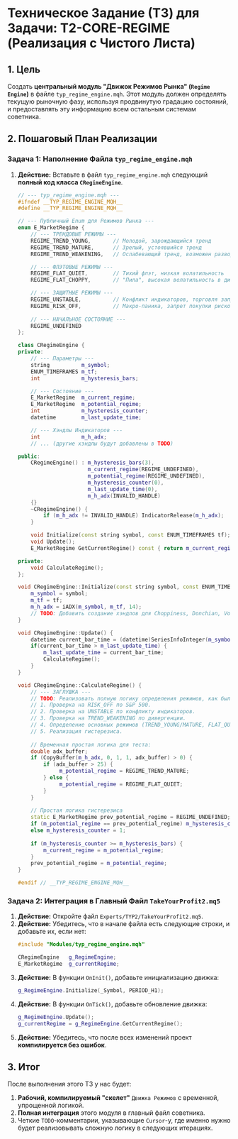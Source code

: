 ﻿# Техническое Задание (ТЗ) для Задачи: T2-CORE-REGIME (Реализация с Чистого Листа)

## 1. Цель

Создать **центральный модуль "Движок Режимов Рынка" (`Regime Engine`)** в файле `typ_regime_engine.mqh`. Этот модуль должен определять текущую рыночную фазу, используя продвинутую градацию состояний, и предоставлять эту информацию всем остальным системам советника.

## 2. Пошаговый План Реализации

### **Задача 1: Наполнение Файла `typ_regime_engine.mqh`**

1.  **Действие:** Вставьте в файл `typ_regime_engine.mqh` следующий **полный код класса `CRegimeEngine`**.

    ```cpp
    // --- typ_regime_engine.mqh ---
    #ifndef __TYP_REGIME_ENGINE_MQH__
    #define __TYP_REGIME_ENGINE_MQH__

    // --- Публичный Enum для Режимов Рынка ---
    enum E_MarketRegime {
        // --- ТРЕНДОВЫЕ РЕЖИМЫ ---
        REGIME_TREND_YOUNG,       // Молодой, зарождающийся тренд
        REGIME_TREND_MATURE,      // Зрелый, устоявшийся тренд
        REGIME_TREND_WEAKENING,   // Ослабевающий тренд, возможен разворот

        // --- ФЛЭТОВЫЕ РЕЖИМЫ ---
        REGIME_FLAT_QUIET,        // Тихий флэт, низкая волатильность
        REGIME_FLAT_CHOPPY,       // "Пила", высокая волатильность в диапазоне

        // --- ЗАЩИТНЫЕ РЕЖИМЫ ---
        REGIME_UNSTABLE,          // Конфликт индикаторов, торговля запрещена
        REGIME_RISK_OFF,          // Макро-паника, запрет покупки рисковых активов
        
        // --- НАЧАЛЬНОЕ СОСТОЯНИЕ ---
        REGIME_UNDEFINED
    };

    class CRegimeEngine {
    private:
        // --- Параметры ---
        string          m_symbol;
        ENUM_TIMEFRAMES m_tf;
        int             m_hysteresis_bars;

        // --- Состояние ---
        E_MarketRegime  m_current_regime;
        E_MarketRegime  m_potential_regime;
        int             m_hysteresis_counter;
        datetime        m_last_update_time;

        // --- Хэндлы Индикаторов ---
        int             m_h_adx;
        // ... (другие хэндлы будут добавлены в TODO)

    public:
        CRegimeEngine() : m_hysteresis_bars(3),
                          m_current_regime(REGIME_UNDEFINED),
                          m_potential_regime(REGIME_UNDEFINED),
                          m_hysteresis_counter(0),
                          m_last_update_time(0),
                          m_h_adx(INVALID_HANDLE)
        {}
        ~CRegimeEngine() {
            if (m_h_adx != INVALID_HANDLE) IndicatorRelease(m_h_adx);
        }

        void Initialize(const string symbol, const ENUM_TIMEFRAMES tf);
        void Update();
        E_MarketRegime GetCurrentRegime() const { return m_current_regime; }
    
    private:
        void CalculateRegime();
    };

    void CRegimeEngine::Initialize(const string symbol, const ENUM_TIMEFRAMES tf) {
        m_symbol = symbol;
        m_tf = tf;
        m_h_adx = iADX(m_symbol, m_tf, 14);
        // TODO: Добавить создание хэндлов для Choppiness, Donchian, Volume, RSI, MACD, ATR и S&P 500.
    }

    void CRegimeEngine::Update() {
        datetime current_bar_time = (datetime)SeriesInfoInteger(m_symbol, m_tf, SERIES_LASTBAR_DATE);
        if(current_bar_time > m_last_update_time) {
            m_last_update_time = current_bar_time;
            CalculateRegime(); 
        }
    }
    
    void CRegimeEngine::CalculateRegime() {
        // --- ЗАГЛУШКА ---
        // TODO: Реализовать полную логику определения режимов, как было утверждено:
        // 1. Проверка на RISK_OFF по S&P 500.
        // 2. Проверка на UNSTABLE по конфликту индикаторов.
        // 3. Проверка на TREND_WEAKENING по дивергенции.
        // 4. Определение основных режимов (TREND_YOUNG/MATURE, FLAT_QUIET/CHOPPY).
        // 5. Реализация гистерезиса.
        
        // Временная простая логика для теста:
        double adx_buffer;
        if (CopyBuffer(m_h_adx, 0, 1, 1, adx_buffer) > 0) {
            if (adx_buffer > 25) {
                 m_potential_regime = REGIME_TREND_MATURE;
            } else {
                 m_potential_regime = REGIME_FLAT_QUIET;
            }
        }
        
        // Простая логика гистерезиса
        static E_MarketRegime prev_potential_regime = REGIME_UNDEFINED;
        if (m_potential_regime == prev_potential_regime) m_hysteresis_counter++;
        else m_hysteresis_counter = 1;
        
        if (m_hysteresis_counter >= m_hysteresis_bars) {
            m_current_regime = m_potential_regime;
        }
        prev_potential_regime = m_potential_regime;
    }

    #endif // __TYP_REGIME_ENGINE_MQH__
    ```

### **Задача 2: Интеграция в Главный Файл `TakeYourProfit2.mq5`**

1.  **Действие:** Откройте файл `Experts/TYP2/TakeYourProfit2.mq5`.
2.  **Действие:** Убедитесь, что в начале файла есть следующие строки, и добавьте их, если нет:
    ```cpp
    #include "Modules/typ_regime_engine.mqh"

    CRegimeEngine   g_RegimeEngine;
    E_MarketRegime  g_currentRegime;
    ```
3.  **Действие:** В функции `OnInit()`, добавьте инициализацию движка:
    ```cpp
    g_RegimeEngine.Initialize(_Symbol, PERIOD_H1);
    ```
4.  **Действие:** В функции `OnTick()`, добавьте обновление движка:
    ```cpp
    g_RegimeEngine.Update();
    g_currentRegime = g_RegimeEngine.GetCurrentRegime();
    ```
5.  **Действие:** Убедитесь, что после всех изменений проект **компилируется без ошибок**.

## 3. Итог

После выполнения этого ТЗ у нас будет:
1.  **Рабочий, компилируемый "скелет"** `Движка Режимов` с временной, упрощенной логикой.
2.  **Полная интеграция** этого модуля в главный файл советника.
3.  Четкие `TODO`-комментарии, указывающие `Cursor`-у, где именно нужно будет реализовывать сложную логику в следующих итерациях.